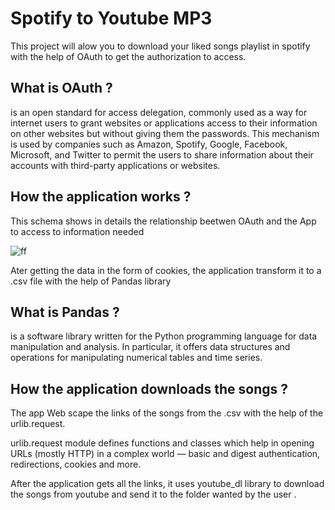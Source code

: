 <H1>Spotify to Youtube MP3</H1>
<p>This project will alow you to download your liked songs playlist in spotify with the help of OAuth to get the authorization to access. </p>

<H2> What is OAuth ? </H2>
<p>is an open standard for access delegation, commonly used as a way for internet users to grant websites or applications access to their information on other websites but without giving them the passwords. This mechanism is used by companies such as Amazon, Spotify, Google, Facebook, Microsoft, and Twitter to permit the users to share information about their accounts with third-party applications or websites.</p>

<H2> How the application works ? </H2>
<p> This schema shows in details the relationship beetwen OAuth and the App to access to information needed </p>



![ff](https://user-images.githubusercontent.com/58567636/195558083-30429d70-51da-42d0-8905-d9158ca4cf89.png)

<p> Ater getting the data in the form of cookies, the application transform it to a .csv file with the help of Pandas library </p>
<H2> What is Pandas ? </H2>
<p> is a software library written for the Python programming language for data manipulation and analysis. In particular, it offers data structures and operations for manipulating numerical tables and time series. </p>

<H2> How the application downloads the songs ? </H2>
<p> The app Web scape the links of the songs from the .csv with the help of the urlib.request.</p>
<p> urlib.request module defines functions and classes which help in opening URLs (mostly HTTP) in a complex world — basic and digest authentication, redirections, cookies and more. </p>
<p>After the application gets all the links, it uses youtube_dl library to download the songs from youtube and send it to the folder wanted by the user .</p>


